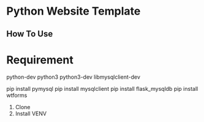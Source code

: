# Python Website Template

## How To Use


# Requirement
python-dev python3 python3-dev libmysqlclient-dev

pip install pymysql
pip install mysqlclient
pip install flask_mysqldb
pip install wtforms

1. Clone
2. Install VENV 
   